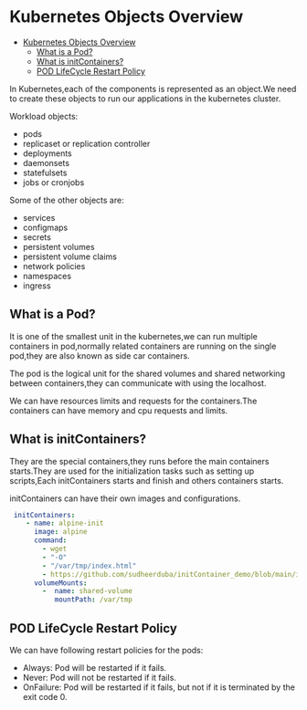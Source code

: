 # Kubernetes Objects Overview

<!--toc:start-->
- [Kubernetes Objects Overview](#kubernetes-objects-overview)
  - [What is a Pod?](#what-is-a-pod)
  - [What is initContainers?](#what-is-initcontainers)
  - [POD LifeCycle Restart Policy](#pod-lifecycle-restart-policy)
<!--toc:end-->

In Kubernetes,each of the components is represented as an object.We
need to create these objects to run our applications in the kubernetes
cluster.

Workload objects:

- pods
- replicaset or replication controller
- deployments
- daemonsets
- statefulsets
- jobs or cronjobs

Some of the other objects are:

- services
- configmaps
- secrets
- persistent volumes
- persistent volume claims
- network policies
- namespaces
- ingress

## What is a Pod?

It is one of the smallest unit in the kubernetes,we can run multiple
containers in pod,normally related containers are running on the single
pod,they are also known as side car containers.

The pod is the logical unit for the shared volumes and shared networking
between containers,they can communicate with using the localhost.

We can have resources limits and requests for the containers.The
containers can have memory and cpu requests and limits.

## What is initContainers?

They are the special containers,they runs before the main containers
starts.They are used for the initialization tasks such as setting up
scripts,Each initContainers starts and finish and others containers starts.

initContainers can have their own images and configurations.

```yaml
 initContainers:
    - name: alpine-init
      image: alpine
      command:
        - wget
        - "-O"
        - "/var/tmp/index.html"
        - https://github.com/sudheerduba/initContainer_demo/blob/main/index.html?raw=true
      volumeMounts:
        -  name: shared-volume
           mountPath: /var/tmp

```

## POD LifeCycle Restart Policy

We can have following restart policies for the pods:

- Always: Pod will be restarted if it fails.
- Never: Pod will not be restarted if it fails.
- OnFailure: Pod will be restarted if it fails, but not if it is terminated by
the exit code 0.
